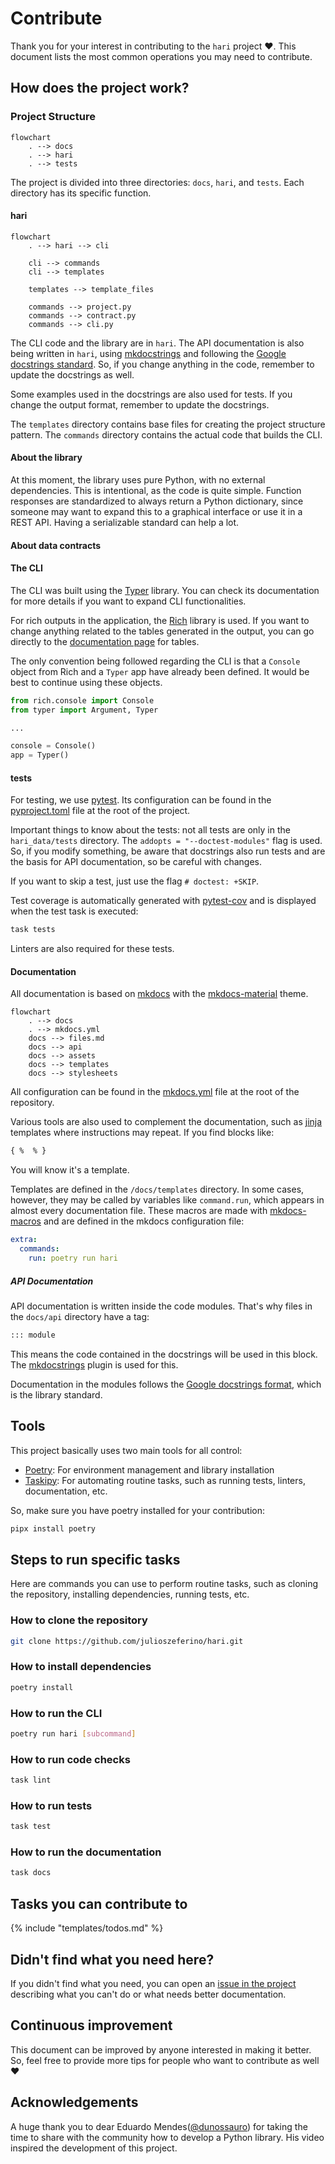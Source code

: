 # Contribute

Thank you for your interest in contributing to the `hari` project :heart:. This document lists the most common operations you may need to contribute.

## How does the project work?

### Project Structure

```mermaid
flowchart
    . --> docs
	. --> hari
	. --> tests
```

The project is divided into three directories: `docs`, `hari`, and `tests`. Each directory has its specific function.

#### hari

```mermaid
flowchart
	. --> hari --> cli

    cli --> commands
    cli --> templates

    templates --> template_files
	
	commands --> project.py
	commands --> contract.py
	commands --> cli.py
```

The CLI code and the library are in `hari`. The API documentation is also being written in `hari`, using [mkdocstrings](https://mkdocstrings.github.io/) and following the [Google docstrings standard](https://sphinxcontrib-napoleon.readthedocs.io/en/latest/example_google.html). So, if you change anything in the code, remember to update the docstrings as well.

Some examples used in the docstrings are also used for tests. If you change the output format, remember to update the docstrings.

The `templates` directory contains base files for creating the project structure pattern. The `commands` directory contains the actual code that builds the CLI.

#### About the library

At this moment, the library uses pure Python, with no external dependencies. This is intentional, as the code is quite simple. Function responses are standardized to always return a Python dictionary, since someone may want to expand this to a graphical interface or use it in a REST API. Having a serializable standard can help a lot.

#### About data contracts

#### The CLI

The CLI was built using the [Typer](https://typer.tiangolo.com/) library. You can check its documentation for more details if you want to expand CLI functionalities.

For rich outputs in the application, the [Rich](https://rich.readthedocs.io/en/stable/introduction.html) library is used. If you want to change anything related to the tables generated in the output, you can go directly to the [documentation page](https://rich.readthedocs.io/en/stable/tables.html) for tables.

The only convention being followed regarding the CLI is that a `Console` object from Rich and a `Typer` app have already been defined. It would be best to continue using these objects.

```py title="hari_data/cli/commands/cli.py"
from rich.console import Console
from typer import Argument, Typer

...

console = Console()
app = Typer()
```

#### tests

For testing, we use [pytest](https://docs.pytest.org/). Its configuration can be found in the [pyproject.toml](https://github.com/julioszeferino/hari/blob/master/pyproject.toml) file at the root of the project.

Important things to know about the tests: not all tests are only in the `hari_data/tests` directory. The `addopts = "--doctest-modules"` flag is used. So, if you modify something, be aware that docstrings also run tests and are the basis for API documentation, so be careful with changes.

If you want to skip a test, just use the flag `# doctest: +SKIP`.

Test coverage is automatically generated with [pytest-cov](https://github.com/pytest-dev/pytest-cov) and is displayed when the test task is executed:

```bash
task tests
```

Linters are also required for these tests.

#### Documentation

All documentation is based on [mkdocs](https://www.mkdocs.org/) with the [mkdocs-material](https://squidfunk.github.io/mkdocs-material/) theme.

```mermaid
flowchart
    . --> docs
    . --> mkdocs.yml
	docs --> files.md
	docs --> api
	docs --> assets
	docs --> templates
	docs --> stylesheets
```

All configuration can be found in the [mkdocs.yml](https://github.com/dunossauro/notas-musicais/blob/main/mkdocs.yml) file at the root of the repository.

Various tools are also used to complement the documentation, such as [jinja](https://jinja.palletsprojects.com/en/3.1.x/) templates where instructions may repeat. If you find blocks like:

```html
{ %  % }
```

You will know it's a template.

Templates are defined in the `/docs/templates` directory. In some cases, however, they may be called by variables like `command.run`, which appears in almost every documentation file. These macros are made with [mkdocs-macros](https://mkdocs-macros-plugin.readthedocs.io/en/latest/) and are defined in the mkdocs configuration file:

```yaml
extra:
  commands:
    run: poetry run hari
```

##### API Documentation

API documentation is written inside the code modules. That's why files in the `docs/api` directory have a tag:

```md
::: module
```

This means the code contained in the docstrings will be used in this block. The [mkdocstrings](https://mkdocstrings.github.io/) plugin is used for this.

Documentation in the modules follows the [Google docstrings format](https://sphinxcontrib-napoleon.readthedocs.io/en/latest/example_google.html), which is the library standard.

## Tools

This project basically uses two main tools for all control:

- [Poetry](https://python-poetry.org/): For environment management and library installation
- [Taskipy](https://github.com/illBeRoy/taskipy): For automating routine tasks, such as running tests, linters, documentation, etc.

So, make sure you have poetry installed for your contribution:

```bash
pipx install poetry
```

## Steps to run specific tasks

Here are commands you can use to perform routine tasks, such as cloning the repository, installing dependencies, running tests, etc.

### How to clone the repository

```bash
git clone https://github.com/julioszeferino/hari.git
```

### How to install dependencies

```bash
poetry install
```

### How to run the CLI

```bash
poetry run hari [subcommand]
```

### How to run code checks

```bash
task lint
```

### How to run tests

```bash
task test
```

### How to run the documentation

```bash
task docs
```

## Tasks you can contribute to

{% include "templates/todos.md" %}

## Didn't find what you need here?
If you didn't find what you need, you can open an [issue in the project](https://github.com/julioszeferino/hari/issues) describing what you can't do or what needs better documentation.

## Continuous improvement

This document can be improved by anyone interested in making it better. So, feel free to provide more tips for people who want to contribute as well :heart:

## Acknowledgements

A huge thank you to dear Eduardo Mendes([@dunossauro](https://github.com/dunossauro)) for taking the time to share with the community how to develop a Python library. His video inspired the development of this project.
